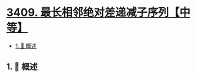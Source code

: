 # [3409. 最长相邻绝对差递减子序列【中等】](https://github.com/tnotesjs/TNotes.leetcode/tree/main/notes/3409.%20%E6%9C%80%E9%95%BF%E7%9B%B8%E9%82%BB%E7%BB%9D%E5%AF%B9%E5%B7%AE%E9%80%92%E5%87%8F%E5%AD%90%E5%BA%8F%E5%88%97%E3%80%90%E4%B8%AD%E7%AD%89%E3%80%91)

<!-- region:toc -->

- [1. 📝 概述](#1--概述)

<!-- endregion:toc -->

## 1. 📝 概述
